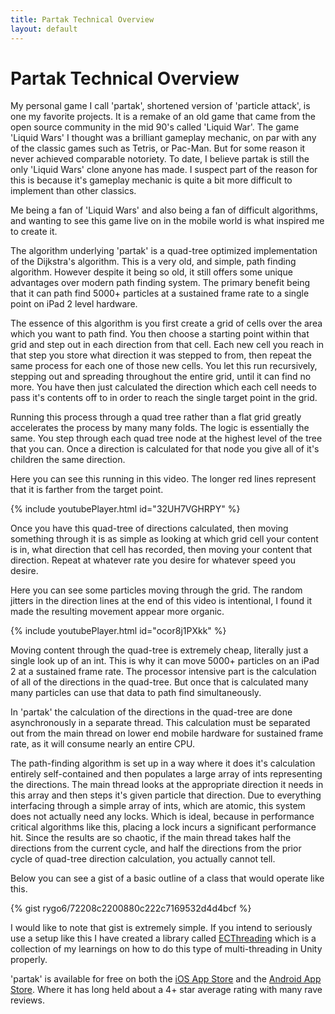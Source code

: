 ```yaml
---
title: Partak Technical Overview
layout: default
---
```


# Partak Technical Overview

My personal game  I call 'partak', shortened version of 'particle attack', is one my favorite projects. It is a remake of an old game that came from the open source community in the mid 90's called 'Liquid War'. The game 'Liquid Wars' I thought was a brilliant gameplay mechanic, on par with any of the classic games such as Tetris, or Pac-Man. But for some reason it never achieved comparable notoriety. To date, I believe partak is still the only 'Liquid Wars' clone anyone has made. I suspect part of the reason for this is because it's gameplay mechanic is quite a bit more difficult to implement than other classics.

Me being a fan of 'Liquid Wars' and also being a fan of difficult algorithms, and wanting to see this game live on in the mobile world is what inspired me to create it.

The algorithm underlying 'partak' is a quad-tree optimized implementation of the Dijkstra's algorithm. This is a very old, and simple, path finding algorithm. However despite it being so old, it still offers some unique advantages over modern path finding system. The primary benefit being that it can path find 5000+ particles at a sustained frame rate to a single point on iPad 2 level hardware.

 The essence of this algorithm is you first create a grid of cells over the area which you want to path find. You then choose a starting point within that grid and step out in each direction from that cell. Each new cell you reach in that step you store what direction it was stepped to from, then repeat the same process for each one of those new cells. You let this run recursively, stepping out and spreading throughout the entire grid, until it can find no more. You have then just calculated the direction which each cell needs to pass it's contents off to in order to reach the single target point in the grid.

 Running this process through a quad tree rather than a flat grid greatly accelerates the process by many many folds. The logic is essentially the same. You step through each quad tree node at the highest level of the tree that you can. Once a direction is calculated for that node you give all of it's children the same direction.

 Here you can see this running in this video. The longer red lines represent that it is farther from the target point.

{% include youtubePlayer.html id="32UH7VGHRPY" %}

Once you have this quad-tree of directions calculated, then moving something through it is as simple as looking at which grid cell your content is in, what direction that cell has recorded, then moving your content that direction. Repeat at whatever rate you desire for whatever speed you desire.

Here you can see some particles moving through the grid. The random jitters in the direction lines at the end of this video is intentional, I found it made the resulting movement appear more organic.

{% include youtubePlayer.html id="ocor8j1PXkk" %}

Moving content through the quad-tree is extremely cheap, literally just a single look up of an int. This is why it can move 5000+ particles on an iPad 2 at a sustained frame rate. The processor intensive part is the calculation of all of the directions in the quad-tree. But once that is calculated many many particles can use that data to path find simultaneously.

In 'partak' the calculation of the directions in the quad-tree are done asynchronously in a separate thread. This calculation must be separated out from the main thread on lower end mobile hardware for sustained frame rate, as it will consume nearly an entire CPU.

The path-finding algorithm is set up in a way where it does it's calculation entirely self-contained and then populates a large array of ints representing the directions. The main thread looks at the appropriate direction it needs in this array and then steps it's given particle that direction. Due to everything interfacing through a simple array of ints, which are atomic, this system does not actually need any locks. Which is ideal, because in performance critical algorithms like this, placing a lock incurs a significant performance hit. Since the results are so chaotic, if the main thread takes half the directions from the current cycle, and half the directions from the prior cycle of quad-tree direction calculation, you actually cannot tell.

Below you can see a gist of a basic outline of a class that would operate like this.

{% gist rygo6/72208c2200880c222c7169532d4d4bcf %}

I would like to note that gist is extremely simple. If you intend to seriously use a setup like this I have created a library called [ECThreading](https://github.com/rygo6/ECThreading) which is a collection of my learnings on how to do this type of multi-threading in Unity properly.

'partak' is available for free on both the [iOS App Store](https://itunes.apple.com/us/app/partak/id639879646?mt=8) and the [Android App Store](https://play.google.com/store/apps/details?id=com.technologicalmages.enrgy&hl=en). Where it has long held about a 4+ star average rating with many rave reviews.
